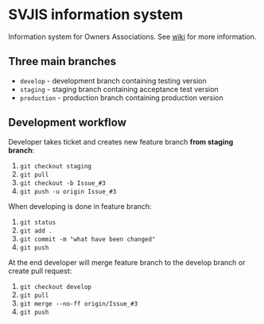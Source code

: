 # SVJIS information system

Information system for Owners Associations. See [wiki](https://github.com/berk76/svjis/wiki) for more information.  

## Three main branches
* `develop` - development branch containing testing version
* `staging` - staging branch containing acceptance test version
* `production` - production branch containing production version

## Development workflow

Developer takes ticket and creates new feature branch **from staging branch**:

1. `git checkout staging`
1. `git pull`
1. `git checkout -b Issue_#3`
1. `git push -u origin Issue_#3`

When developing is done in feature branch:

1. `git status`
1. `git add .`
1. `git commit -m "what have been changed"`
1. `git push`

At the end developer will merge feature branch to the develop branch or create pull request:

1. `git checkout develop`
1. `git pull` 
1. `git merge --no-ff origin/Issue_#3`
1. `git push`

